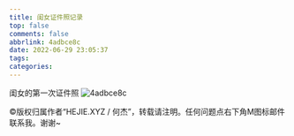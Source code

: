 ```yaml
---
title: 闺女证件照记录
top: false
comments: false
abbrlink: 4adbce8c
date: 2022-06-29 23:05:37
tags:
categories:
---
```


闺女的第一次证件照
![4adbce8c](https://jie-1253976134.cos.ap-shanghai.myqcloud.com/tuchuang/4adbce8c.JPG)

©版权归属作者“HEJIE.XYZ / 何杰”，转载请注明。任何问题点右下角M图标邮件联系我。谢谢~
